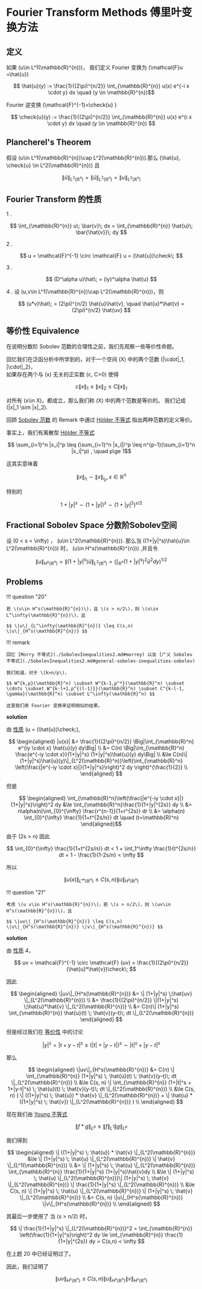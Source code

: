 # Fourier Transform Methods 傅里叶变换方法


## 定义

如果 \(u\in L^1(\mathbb{R}^{n})\)，
我们定义 Fourier 变换为 \(\mathcal{F}u =\hat{u}\)

$$ \hat{u}(y) := \frac{1}{(2\pi)^{n/2}} \int_{\mathbb{R}^{n}} u(x) e^{-i x \cdot y} dx \quad (y \in \mathbb{R}^{n})$$

Fourier 逆变换 \(\mathcal{F}^{-1}=\check{u} \)

$$ \check{u}(y) := \frac{1}{(2\pi)^{n/2}} \int_{\mathbb{R}^{n}} u(x) e^{i x \cdot y} dx \quad (y \in \mathbb{R}^{n}) $$


## Plancherel's Theorem

假设 \(u\in L^1(\mathbb{R}^{n})\cap L^2(\mathbb{R}^{n})\).那么 \(\hat{u}, \check{u} \in L^2(\mathbb{R}^{n})\) 且

$$ \|\hat{u}\|_{L^2(\mathbb{R}^{n})} = \|\check{u}\|_{L^2(\mathbb{R}^{n})} = \|u\|_{L^2(\mathbb{R}^{n})} $$


## Fourier Transform 的性质

1 .

$$ \int_{\mathbb{R}^{n}} u\; \bar{v}\; dx = \int_{\mathbb{R}^{n}} \hat{u}\; \bar{\hat{v}}\; dy $$

2 .

$$ u = \mathcal{F}^{-1} \circ \mathcal{F} u = (\hat{u})\check\; $$

3 .

$$ (D^\alpha u)\hat\; = (iy)^\alpha \hat{u} $$


4 . 
设 \(u,v\in L^1(\mathbb{R}^{n})\cap L^2(\mathbb{R}^{n})\)，则

$$ (u*v)\hat\; = (2\pi)^{n/2} \hat{u}\hat{v}, \quad \hat{u}*\hat{v} = (2\pi)^{n/2} \hat{uv} $$


## 等价性 Equivalence

在说明分数阶 Sobolev 范数的合理性之前，我们先观察一些等价性命题。

回忆我们在泛函分析中所学到的，对于一个空间 \(X\) 中的两个范数 \(\|\cdot\|_1, \|\cdot\|_2\)，    
如果存在两个与 \(x\) 无关的正实数 \(c, C>0\) 使得

$$ c\|x\|_1 \leq \|x\|_2 \leq C\|x\|_1 $$

对所有 \(x\in X\)，都成立，那么我们称 \(X\) 中的两个范数是等价的。
我们记成 \(\|x\|_1 \sim \|x\|_2\).

回顾 [Sobolev 范数](./Definition.md#norm) 的 Remark 中通过 [Hölder 不等式](../../RealAnalysis/Inequalities/index.md#holder) 指出两种范数的定义等价。

事实上，我们有离散型 [Hölder 不等式](../../RealAnalysis/Inequalities/index.md#holder)

$$ \sum_{i=1}^n |x_i|^p \leq (\sum_{i=1}^n |x_i|)^p \leq n^{p-1}(\sum_{i=1}^n |x_i|^p) , \quad p\ge 1$$

这其实意味着

$$ \|x\|_{l_1} \sim \|x\|_{l_p}, x\in \mathbb{R}^n $$

特别的

$$ 1+|y|^s \sim (1+|y|)^s \sim (1+|y|^2)^{s/2} $$



## Fractional Sobolev Space 分数阶Sobolev空间

设 \(0 < s < \infty\) ， \(u\in L^2(\mathbb{R}^{n})\).
那么当 \((1+|y|^s)\hat{u}\in L^2(\mathbb{R}^{n})\) 时， \(u\in H^s(\mathbb{R}^{n})\) ,并且令

$$ \|u\|_{H^s(\mathbb{R}^{n})} = \|(1+|y|^s)\hat{u}\|_{L^2(\mathbb{R}^{n})} = \left(\int_{\mathbb{R}^{n}} (1+|y|^s)^2\hat{u}^{2}dy\right)^{1/2} $$







## Problems

!!! question "20"

    若 \(u\in H^s(\mathbb{R}^{n})\)，且 \(s > n/2\)，则 \(u\in L^\infty(\mathbb{R}^{n})\)，且

    $$ \|u\|_{L^\infty(\mathbb{R}^{n})} \leq C(s,n) \|u\|_{H^s(\mathbb{R}^{n})} $$

!!! remark

    回忆 [Morry 不等式](./SobolevInequalities2.md#morrey) 以及 [广义 Sobolev 不等式](./SobolevInequalities2.md#general-sobolev-inequalities-sobolev) 

    我们知道，对于 \(k>n/p\)，

    $$ W^{k,p}(\mathbb{R}^n) \subset W^{k-1,p^*}(\mathbb{R}^n) \subset \cdots \subset W^{k-l+1,p^{(l-1)}}(\mathbb{R}^n) \subset C^{k-l-1, \gamma}(\mathbb{R}^n) \subset L^\infty(\mathbb{R}^n) $$

    这里我们用 Fourier 变换来证明相似的结果。

**solution**

由 [性质](./Fourier.md#fourier-transform) \(u = (\hat{u})\check\;\),

$$ \begin{aligned}
    |u(x)| &= \frac{1}{(2\pi)^{n/2}} \Big|\int_{\mathbb{R}^n} e^{iy \cdot x} \hat{u}(y) dy\Big|  \\
    &= C(n) \Big|\int_{\mathbb{R}^n} \frac{e^{-iy \cdot x}}{1+|y|^s} (1+|y|^s)\hat{u}(y) dy\Big|  \\
    &\le C(n)\|(1+|y|^s)\hat{u}(y)\|_{L^2(\mathbb{R}^n)}\left(\int_{\mathbb{R}^n} \left(\frac{|e^{-iy \cdot x}|}{1+|y|^s}\right)^2 dy \right)^{\frac{1}{2}} \\
\end{aligned} $$


但是

$$ \begin{aligned}
    \int_{\mathbb{R}^n}\left(\frac{|e^{-iy \cdot x}|}{1+|y|^s}\right)^2 dy 
    &\le \int_{\mathbb{R}^n}\frac{1}{1+|y|^{2s}} dy     \\
    &= n\alpha(n)\int_{0}^{\infty} \frac{r^{n-1}}{1+r^{2s}}  dr \\ 
    &= \alpha(n) \int_{0}^{\infty} \frac{1}{1+t^{2s/n}}  dt  \quad (t=\mathbb{R}^n)
\end{aligned}$$

由于 \(2s > n\) 因此 

$$ \int_{0}^{\infty} \frac{1}{1+t^{2s/n}}  dt < 1 + \int_1^\infty \frac{1}{t^{2s/n}} dt = 1 - \frac{1}{1-2s/n} < \infty $$

所以

$$ \|u(x)\|_{L^\infty(\mathbb{R}^n)} \le C(s, n)\|u\|_{H^s(\mathbb{R}^n)} $$




!!! question "21"

    考虑 \(u v\in H^s(\mathbb{R}^{n})\)，若 \(s > n/2\)，则 \(uv\in H^s(\mathbb{R}^{n})\)，且

    $$ \|uv\|_{H^s(\mathbb{R}^{n})} \leq C(s,n) \|u\|_{H^s(\mathbb{R}^{n})} \|v\|_{H^s(\mathbb{R}^{n})} $$


**solution**

由 [性质](./Fourier.md#fourier-transform) 4，

$$ uv = \mathcal{F}^{-1} \circ \mathcal{F} (uv) = \frac{1}{(2\pi)^{n/2}}(\hat{u}*\hat{v})\check\; $$

因此

$$ \begin{aligned} 
    \|uv\|_{H^s(\mathbb{R}^{n})} &= \| (1+|y|^s) \;\hat{uv} \|_{L^2(\mathbb{R}^{n})} \\
    &= \frac{1}{(2\pi)^{n/2}} \|(1+|y|^s) \;\hat{u}*\hat{v} \|_{L^2(\mathbb{R}^{n})} \\
    &= C(n)\| (1+|y|^s) \int_{\mathbb{R}^{n}} \hat{u}(t) \; \hat{v}(y-t)\; dt \|_{L^2(\mathbb{R}^{n})}
\end{aligned} $$

但是经过我们在 [等价性](./Fourier.md#equivalence) 中的讨论

$$ |y|^s = |t + y-t|^s \leq (|t| + |y-t|)^s \sim |t|^s + |y-t|^s $$

那么 

$$ \begin{aligned} 
    \|uv\|_{H^s(\mathbb{R}^{n})} 
    &= C(n) \| \int_{\mathbb{R}^{n}} (1+|y|^s) \; \hat{u}(t) \; \hat{v}(y-t)\; dt \|_{L^2(\mathbb{R}^{n})}      \\
    &\le C(s, n) \| \int_{\mathbb{R}^{n}} (1+|t|^s + 1+|y-t|^s) \; \hat{u}(t) \; \hat{v}(y-t)\; dt \|_{L^2(\mathbb{R}^{n})}     \\
    &\le C(s, n) ( \|  ((1+|y|^s) \; \hat{u}) * \hat{v} \|_{L^2(\mathbb{R}^{n})} + \| \hat{u} * ((1+|y|^s) \; \hat{v}) \|_{L^2(\mathbb{R}^{n})} )    \\
\end{aligned} $$


现在我们由 [Young 不等式](../../RealAnalysis/Inequalities/index.md#young)

$$ \|f*g\|_{L^p} \le \|f\|_{L^1} \|g\|_{L^p} $$

我们得到

$$ \begin{aligned}
    \|  ((1+|y|^s) \; \hat{u}) * \hat{v} \|_{L^2(\mathbb{R}^{n})} 
    &\le \| (1+|y|^s) \; \hat{u} \|_{L^2(\mathbb{R}^{n})} \| \hat{v} \|_{L^1(\mathbb{R}^{n})}   \\
    &= \| (1+|y|^s) \; \hat{u} \|_{L^2(\mathbb{R}^{n})} \int_{\mathbb{R}^{n}} \frac{1}{1+|y|^s} (1+|y|^s)\hat{v}dy          \\
    &\le \| (1+|y|^s) \; \hat{u} \|_{L^2(\mathbb{R}^{n})}\| (1+|y|^s) \; \hat{v} \|_{L^2(\mathbb{R}^{n})} \| \frac{1}{1+|y|^s} \|_{L^2(\mathbb{R}^{n})}          \\
    &\le C(s, n) \| (1+|y|^s) \; \hat{u} \|_{L^2(\mathbb{R}^{n})} \| (1+|y|^s) \; \hat{v} \|_{L^2(\mathbb{R}^{n})}  \\
    &= C(s, n) \|u\|_{H^s(\mathbb{R}^{n})} \|v\|_{H^s(\mathbb{R}^{n})}  \\
\end{aligned} $$

其最后一步使用了 当 \(s > n/2\) 时，

$$ \| \frac{1}{1+|y|^s} \|_{L^2(\mathbb{R}^{n})}^2 = \int_{\mathbb{R}^{n}} \left(\frac{1}{1+|y|^s}\right)^2 dy \le \int_{\mathbb{R}^{n}} \frac{1}{1+|y|^{2s}} dy = C(s,n) < \infty $$


在上题 20 中已经证明过了。

因此，我们证明了

$$ \|uv\|_{H^s(\mathbb{R}^{n})} \leq C(s,n) \|u\|_{H^s(\mathbb{R}^{n})} \|v\|_{H^s(\mathbb{R}^{n})} $$





